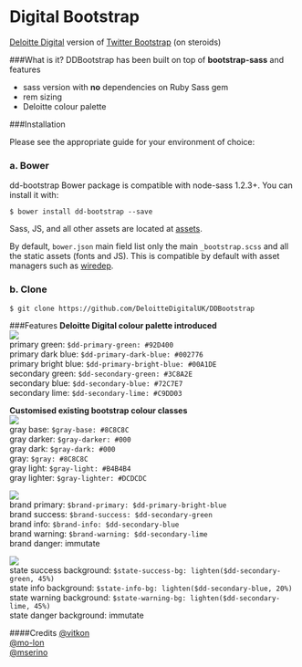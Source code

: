 Digital Bootstrap
===========

[Deloitte Digital](http://www.deloittedigital.com/eu) version of [Twitter Bootstrap](http://getbootstrap.com/) (on steroids)

###What is it?
DDBootstrap has been built on top of **bootstrap-sass** and features
* sass version with **no** dependencies on Ruby Sass gem
* rem sizing
* Deloitte colour palette

###Installation

Please see the appropriate guide for your environment of choice:


### a. Bower

dd-bootstrap Bower package is compatible with node-sass 1.2.3+. You can install it with:

```console
$ bower install dd-bootstrap --save
```

Sass, JS, and all other assets are located at [assets](/assets).

By default, `bower.json` main field list only the main `_bootstrap.scss` and all the static assets (fonts and JS).
This is compatible by default with asset managers such as [wiredep](https://github.com/taptapship/wiredep).

### b. Clone

```console
$ git clone https://github.com/DeloitteDigitalUK/DDBootstrap
```

###Features
**Deloitte Digital colour palette introduced**  
![](https://dl.dropboxusercontent.com/u/79955713/DD/Screen%20Shot%202015-02-04%20at%2010.22.30.png)   
primary green: `$dd-primary-green: #92D400`  
primary dark blue: `$dd-primary-dark-blue: #002776`  
primary bright blue: `$dd-primary-bright-blue: #00A1DE`  
secondary green: `$dd-secondary-green: #3C8A2E`  
secondary blue: `$dd-secondary-blue: #72C7E7`  
secondary lime: `$dd-secondary-lime: #C9DD03`

**Customised existing bootstrap colour classes**  
![](https://dl.dropboxusercontent.com/u/79955713/DD/Screen%20Shot%202015-02-04%20at%2010.57.19.png)  
gray base: `$gray-base: #8C8C8C`  
gray darker: `$gray-darker: #000`  
gray dark: `$gray-dark: #000`  
gray: `$gray: #8C8C8C`  
gray light: `$gray-light: #B4B4B4`  
gray lighter: `$gray-lighter: #DCDCDC`

![](https://dl.dropboxusercontent.com/u/79955713/DD/Screen%20Shot%202015-02-04%20at%2011.37.29.png)   
brand primary: `$brand-primary: $dd-primary-bright-blue`  
brand success: `$brand-success: $dd-secondary-green`  
brand info: `$brand-info: $dd-secondary-blue`  
brand warning: `$brand-warning: $dd-secondary-lime`  
brand danger: immutate

![](https://dl.dropboxusercontent.com/u/79955713/DD/Screen%20Shot%202015-02-04%20at%2011.38.10.png)   
state success background: `$state-success-bg: lighten($dd-secondary-green, 45%)`  
state info background: `$state-info-bg: lighten($dd-secondary-blue, 20%)`  
state warning background: `$state-warning-bg: lighten($dd-secondary-lime, 45%)`  
state danger background: immutate   

####Credits
[@vitkon](http://github.com/vitkon)  
[@mo-lon](http://github.com/mo-lon)  
[@mserino](http://github.com/mserino)
